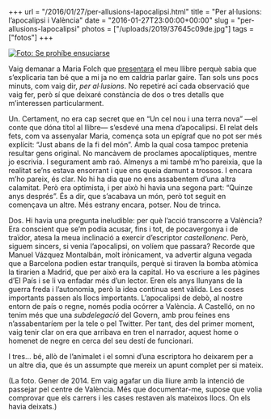 +++
url = "/2016/01/27/per-allusions-lapocalipsi.html"
title = "Per al·lusions: l’apocalipsi i València"
date = "2016-01-27T23:00:00+00:00"
slug = "per-allusions-lapocalipsi"
photos = ["/uploads/2019/37645c09de.jpg"]
tags = ["fotos"]
+++

<a title="Se prohíbe ensuciarse" href="http://www.flickr.com/photos/carlesbellver/12090678396/"><img alt="Foto: Se prohíbe ensuciarse" src="/uploads/2019/37645c09de.jpg" /></a>

Vaig demanar a Maria Folch que [presentara](http://carlesbellver.net/llibres/uncelnouiunaterranova/mariafolch-uncelnouiunaterranova/) el meu llibre perquè sabia que s’explicaria tan bé que a mi ja no em caldria parlar gaire. Tan sols uns pocs minuts, com vaig dir, *per al·lusions*. No repetiré ací cada observació que vaig fer, però sí que deixaré constància de dos o tres detalls que m’interessen particularment.

Un. Certament, no era cap secret que en “Un cel nou i una terra nova” —el conte que dóna títol al llibre— s’esdevé una mena d’apocalipsi. El relat dels fets, com va assenyalar Maria, comença sota un epígraf que no pot ser més explícit: “Just abans de la fi del món”. Amb la qual cosa tampoc pretenia resultar gens original. No mancàvem de proclames apocalíptiques, mentre jo escrivia. I segurament amb raó. Almenys a mi també m’ho pareixia, que la realitat se’ns estava ensorrant i que ens queia damunt a trossos. I encara m’ho pareix, és clar. No hi ha dia que no ens assabentem d’una altra calamitat. Però era optimista, i per això hi havia una segona part: “Quinze anys després”. És a dir, que s’acabava un món, però tot seguit en començava un altre. Més estrany encara, potser. Nou de trinca.

Dos. Hi havia una pregunta ineludible: per què l’acció transcorre a València? Era conscient que se’m podia acusar, fins i tot, de pocavergonya i de traïdor, atesa la meua inclinació a exercir d’escriptor *castellonenc*. Però, siguem sincers, si venia l’apocalipsi, on volíem que passara? Recorde que Manuel Vázquez Montalbán, molt irònicament, va advertir alguna vegada que a Barcelona podien estar tranquils, perquè si tiraven la bomba atòmica la tirarien a Madrid, que per això era la capital. Ho va escriure a les pàgines d’El País i se li va enfadar més d’un lector. Eren els anys llunyans de la guerra freda i l’autonomia, però la idea continua sent vàlida. Les coses importants passen als llocs importants. L’apocalipsi de debò, al nostre entorn de país o regne, només podia ocórrer a València. A Castelló, on no tenim més que una *subdelegació* del Govern, amb prou feines ens n’assabentaríem per la tele o pel Twitter. Per tant, des del primer moment, vaig tenir clar on era que arribava en tren el narrador, aquest home o homenet de negre en cerca del seu destí de funcionari.

I tres… bé, allò de l’animalet i el somni d’una escriptora ho deixarem per a un altre dia, que és un assumpte que mereix un apunt complet per si mateix.

(La foto. Gener de 2014. Em vaig agafar un dia lliure amb la intenció de passejar pel centre de València. Més que documentar-me, supose que volia comprovar que els carrers i les cases restaven als mateixos llocs. On els havia deixats.)
